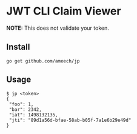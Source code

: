 # JWT CLI Claim Viewer

**NOTE:** This does not validate your token.

## Install

`go get github.com/ameech/jp`

## Usage

```
$ jp <token>
{
 "foo": 1,
 "bar": 2342,
 "iat": 1498132135,
 "jti": "89d1a56d-bfae-58ab-b05f-7a1e6b29e49d"
}
```